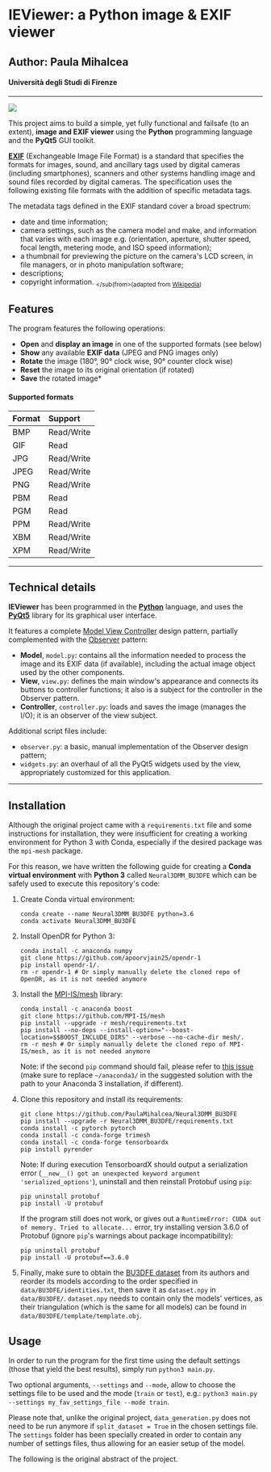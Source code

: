 # IEViewer: a Python image & EXIF viewer
## Author: Paula Mihalcea
#### Università degli Studi di Firenze

---

![](https://img.shields.io/github/repo-size/paulamihalcea/Neural3DMM_BU3DFE)

This project aims to build a simple, yet fully functional and failsafe (to an extent), **image and EXIF viewer** using the **Python** programming language and the **PyQt5** GUI toolkit.

**[EXIF](cipa.jp/std/documents/download_e.html?DC-008-Translation-2019-E "EXIF")** (Exchangeable Image File Format) is a standard that specifies the formats for images, sound, and ancillary tags used by digital cameras (including smartphones), scanners and other systems handling image and sound files recorded by digital cameras. The specification uses the following existing file formats with the addition of specific metadata tags.

The metadata tags defined in the EXIF standard cover a broad spectrum:
- date and time information;
- camera settings, such as the camera model and make, and information that varies with each image e.g. (orientation, aperture, shutter speed, focal length, metering mode, and ISO speed information);
- a thumbnail for previewing the picture on the camera's LCD screen, in file managers, or in photo manipulation software;
- descriptions;
- copyright information.
<sub></sub(from>(adapted from [Wikipedia](https://en.wikipedia.org/wiki/Exif "Wikipedia"))</sub>

## Features
The program features the following operations:
- **Open** and **display an image** in one of the supported formats (see below)
- **Show** any available **EXIF data** (JPEG and PNG images only)
- **Rotate** the image (180°, 90° clock wise, 90° counter clock wise)
- **Reset** the image to its original orientation (if rotated)
- **Save** the rotated image*

#### Supported formats
| Format | Support |
| :------------ | :------------ |
| BMP | Read/Write |
| GIF | Read |
| JPG | Read/Write |
| JPEG | Read/Write |
| PNG | Read/Write |
| PBM | Read |
| PGM | Read |
| PPM | Read/Write |
| XBM | Read/Write |
| XPM | Read/Write |

---

## Technical details
**IEViewer** has been programmed in the **[Python](https://www.python.org/ "Python")** language, and uses the **[PyQt5](https://riverbankcomputing.com/software/pyqt "PyQt5")** library for its graphical user interface.

It features a complete [Model View Controller](https://martinfowler.com/eaaDev/uiArchs.html#ModelViewController "Model View Controller") design pattern, partially complemented with the [Observer](https://martinfowler.com/eaaDev/MediatedSynchronization.html "Observer") pattern:
- **Model**, `model.py`: contains all the information needed to process the image and its EXIF data (if available), including the actual image object used by the other components.
- **View**, `view.py`: defines the main window's appearance and connects its buttons to controller functions; it also is a subject for the controller in the Observer pattern.
- **Controller**, `controller.py`: loads and saves the image (manages the I/O); it is an observer of the view subject.

Additional script files include:
- `observer.py`: a basic, manual implementation of the Observer design pattern;
- `widgets.py`: an overhaul of all the PyQt5 widgets used by the view, appropriately customized for this application.




---

## Installation

Although the original project came with a `requirements.txt` file and some instructions for installation, they were insufficient for creating a working environment for Python 3 with Conda, especially if the desired package was the `mpi-mesh` package.

For this reason, we have written the following guide for creating a **Conda virtual environment** with **Python 3** called `Neural3DMM_BU3DFE` which can be safely used to execute this repository's code:

1. Create Conda virtual environment:

    ```
    conda create --name Neural3DMM_BU3DFE python=3.6
    conda activate Neural3DMM_BU3DFE
    ```
   
2. Install OpenDR for Python 3:
    ```
    conda install -c anaconda numpy
    git clone https://github.com/apoorvjain25/opendr-1
    pip install opendr-1/.
    rm -r opendr-1 # Or simply manually delete the cloned repo of OpenDR, as it is not needed anymore
    ```

3. Install the [MPI-IS/mesh](https://github.com/MPI-IS/mesh) library:
    ```
    conda install -c anaconda boost
    git clone https://github.com/MPI-IS/mesh
    pip install --upgrade -r mesh/requirements.txt
    pip install --no-deps --install-option="--boost-location=$$BOOST_INCLUDE_DIRS" --verbose --no-cache-dir mesh/.
    rm -r mesh # Or simply manually delete the cloned repo of MPI-IS/mesh, as it is not needed anymore
    ```
    Note: if the second `pip` command should fail, please refer to [this issue](https://github.com/MPI-IS/mesh/pull/58#issuecomment-809244983) (make sure to replace `~/anaconda3/` in the suggested solution with the path to your Anaconda 3 installation, if different).

4. Clone this repository and install its requirements:
    ```
    git clone https://github.com/PaulaMihalcea/Neural3DMM_BU3DFE
    pip install --upgrade -r Neural3DMM_BU3DFE/requirements.txt
    conda install -c pytorch pytorch
    conda install -c conda-forge trimesh
    conda install -c conda-forge tensorboardx
    pip install pyrender
    ```
   
    Note: If during execution TensorboardX should output a serialization error (`__new__() got an unexpected keyword argument 'serialized_options'`), uninstall and then reinstall Protobuf using `pip`:
    ```
    pip uninstall protobuf
    pip install -U protobuf
    ```
   If the program still does not work, or gives out a `RuntimeError: CUDA out of memory. Tried to allocate...` error, try installing version 3.6.0 of Protobuf (ignore `pip`'s warnings about package incompatibility):
    ```
    pip uninstall protobuf
    pip install -U protobuf==3.6.0
    ```

5. Finally, make sure to obtain the [BU3DFE dataset](http://www.cs.binghamton.edu/~lijun/Research/3DFE/3DFE_Analysis.html) from its authors and reorder its models according to the order specified in `data/BU3DFE/identities.txt`, then save it as `dataset.npy` in `data/BU3DFE/`. `dataset.npy` needs to contain only the models' vertices, as their triangulation (which is the same for all models) can be found in `data/BU3DFE/template/template.obj`.

## Usage

In order to run the program for the first time using the default settings (those that yield the best results), simply run `python3 main.py`.
 
Two optional arguments, `--settings` and `--mode`, allow to choose the settings file to be used and the mode (`train` or `test`), e.g.: `python3 main.py --settings my_fav_settings_file --mode train`.

Please note that, unlike the original project, `data_generation.py` does not need to be run anymore if `split_dataset = True` in the chosen settings file. The `settings` folder has been specially created in order to contain any number of settings files, thus allowing for an easier setup of the model.


The following is the original abstract of the project.
